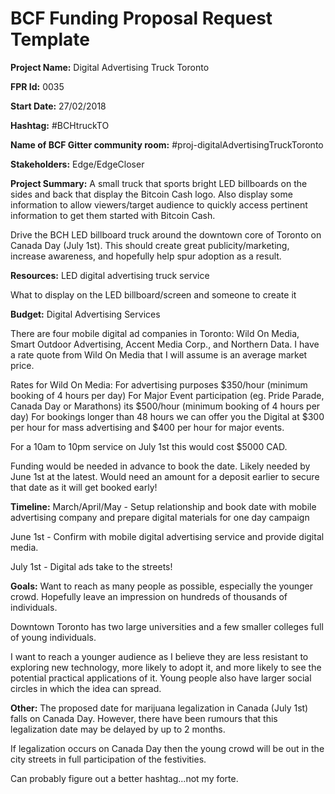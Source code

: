 
# BCF Funding Proposal Request Template

**Project Name:**
Digital Advertising Truck Toronto

**FPR Id:**
0035

**Start Date:**
27/02/2018

**Hashtag:**
#BCHtruckTO

**Name of BCF Gitter community room:**
#proj-digitalAdvertisingTruckToronto

**Stakeholders:**
Edge/EdgeCloser

**Project Summary:**
A small truck that sports bright LED billboards on the sides and back that display the Bitcoin Cash logo. Also display some information to allow viewers/target audience to quickly access pertinent information to get them started with Bitcoin Cash. 

Drive the BCH LED billboard truck around the downtown core of Toronto on Canada Day (July 1st). This should create great publicity/marketing, increase awareness, and hopefully help spur adoption as a result. 

**Resources:**
LED digital advertising truck service

What to display on the LED billboard/screen and someone to create it

**Budget:**
Digital Advertising Services 

There are four mobile digital ad companies in Toronto: Wild On Media, Smart Outdoor Advertising, Accent Media Corp., and Northern Data. I have a rate quote from Wild On Media that I will assume is an average market price.

Rates for Wild On Media:
For advertising purposes $350/hour (minimum booking of 4 hours per day)
For Major Event participation (eg. Pride Parade, Canada Day or Marathons) its $500/hour (minimum booking of 4 hours per day)
For bookings longer than 48 hours we can offer you the Digital at $300 per hour for mass advertising and $400 per hour for major events. 

For a 10am to 10pm service on July 1st this would cost $5000 CAD. 

Funding would be needed in advance to book the date. Likely needed by June 1st at the latest. Would need an amount for a deposit earlier to secure that date as it will get booked early!


**Timeline:**
March/April/May - Setup relationship and book date with mobile advertising company and prepare digital materials for one day campaign

June 1st - Confirm with mobile digital advertising service and provide digital media. 

July 1st - Digital ads take to the streets!

**Goals:**
Want to reach as many people as possible, especially the younger crowd. Hopefully leave an impression on hundreds of thousands of individuals.

Downtown Toronto has two large universities and a few smaller colleges full of young individuals. 

I want to reach a younger audience as I believe they are less resistant to exploring new technology, more likely to adopt it, and more likely to see the potential practical applications of it. Young people also have larger social circles in which the idea can spread. 




**Other:**
The proposed date for marijuana legalization in Canada (July 1st) falls on Canada Day. However, there have been rumours that this legalization date may be delayed by up to 2 months. 

If legalization occurs on Canada Day then the young crowd will be out in the city streets in full participation of the festivities. 

Can probably figure out a better hashtag...not my forte.
